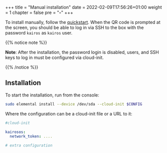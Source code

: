 +++
title = "Manual installation"
date = 2022-02-09T17:56:26+01:00
weight = 1
chapter = false
pre = "<b>-</b>"
+++

To install manually, follow the [quickstart](/quickstart/installation). When the QR code is prompted at the screen, you should be able to log in via SSH to the box with the password `kairos` as `kairos` user.

{{% notice note %}}

**Note**: After the installation, the password login is disabled, users, and SSH keys to log in must be configured via cloud-init.

{{% /notice %}}

## Installation

To start the installation, run from the console:

```bash
sudo elemental install --device /dev/sda --cloud-init $CONFIG
```

Where the configuration can be a cloud-init file or a URL to it:

```yaml
#cloud-init

kairosos:
  network_token: ....

# extra configuration
```
